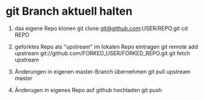 # git Branch aktuell halten

1. das eigene Repo klonen
git clone git@github.com:USER/REPO.git
cd REPO

2. geforktes Repo als "upstream" im lokalen Repo eintragen
git remote add upstream git://github.com/FORKED_USER/FORKED_REPO.git
git fetch upstream

3. Änderungen in eigenen master-Branch übernehmen
git pull upstream master

4. Änderugen in eigenes Repo auf github hochladen
git push
